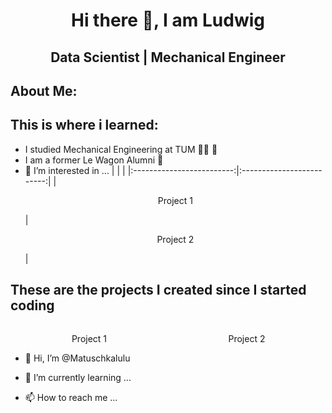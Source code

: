 <h1 align= "center">Hi there 👋, I am Ludwig</h1>
<h2 align= "center">Data Scientist | Mechanical Engineer</h2>

<h2 align = left>About Me:</h2>

<h2 align = left>This is where i learned:</h2>

- I studied Mechanical Engineering at TUM :man_mechanic: :mechanical_arm:
- I am a former Le Wagon Alumni :bus:
- 👀 I’m interested in ...
| | |
|:-------------------------:|:-------------------------:|
|<p align= "center">Project 1</p>|<p align= "center">Project 2</p>|



<div align= "left">   
    <h2>These are the projects I created since I started coding</h2>
    <div align= "left", style = "width :50%; float: left">
        <p align= "center">Project 1</p>
    </div>
    <div align= "right", , style = "width :50%; float: right">
        <p align= "center">Project 2</p>
    </div>
</div>


- 👋 Hi, I’m @Matuschkalulu

- 🌱 I’m currently learning ...

- 📫 How to reach me ...

<!---
Matuschkalulu/Matuschkalulu is a ✨ special ✨ repository because its `README.md` (this file) appears on your GitHub profile.
You can click the Preview link to take a look at your changes.
--->
